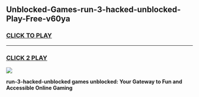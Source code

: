 
## Unblocked-Games-run-3-hacked-unblocked-Play-Free-v60ya
<h3>
<a href="https://premium76.site?title=run-3-hacked-unblocked&ref=21A">CLICK TO PLAY</a></h3>
<hr>

<h3>
<a href="https://premium76.site?title=run-3-hacked-unblocked&ref=21A">CLICK 2 PLAY</a>
  
</h3>

<a href="https://premium76.site?title=run-3-hacked-unblocked&ref=21A"><img src="https://clearcache.store/games.png"></a>


**run-3-hacked-unblocked games unblocked: Your Gateway to Fun and Accessible Online Gaming**
